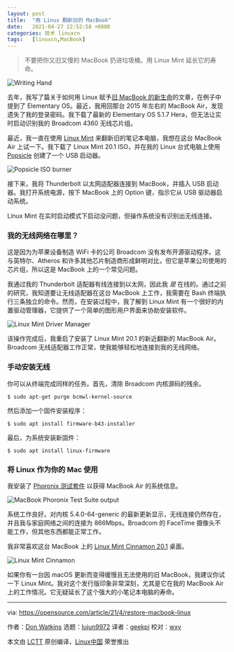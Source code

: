 ```yaml
---
layout: post
title:	"用 Linux 翻新旧的 MacBook"
date:	2021-04-27 22:52:58 +0800 
categories:	技术 linuxcn 
tags:	[linuxcn,MacBook]
---
```




> 
> 不要把你又旧又慢的 MacBook 扔进垃圾桶。用 Linux Mint 延长它的寿命。
> 
> 
> 


![](/Asserts/Images//attachment/album/202104/27/225241mdbp59t67699r9de.jpg "Writing Hand")


去年，我写了篇关于如何用 Linux 赋予[旧 MacBook 的新生命](https://opensource.com/article/20/2/macbook-linux-elementary)的文章，在例子中提到了 Elementary OS。最近，我用回那台 2015 年左右的 MacBook Air，发现遗失了我的登录密码。我下载了最新的 Elementary OS 5.1.7 Hera，但无法让实时启动识别我的 Broadcom 4360 无线芯片组。


最近，我一直在使用 [Linux Mint](https://linuxmint.com/) 来翻新旧的笔记本电脑，我想在这台 MacBook Air 上试一下。我下载了 Linux Mint 20.1 ISO，并在我的 Linux 台式电脑上使用 [Popsicle](https://github.com/pop-os/popsicle) 创建了一个 USB 启动器。


![Popsicle ISO burner](/Asserts/Images//attachment/album/202104/27/225300eauz8v83uyaytf8z.png "Popsicle ISO burner")


接下来，我将 Thunderbolt 以太网适配器连接到 MacBook，并插入 USB 启动器。我打开系统电源，按下 MacBook 上的 Option 键，指示它从 USB 驱动器启动系统。


Linux Mint 在实时启动模式下启动没问题，但操作系统没有识别出无线连接。


### 我的无线网络在哪里？


这是因为为苹果设备制造 WiFi 卡的公司 Broadcom 没有发布开源驱动程序。这与英特尔、Atheros 和许多其他芯片制造商形成鲜明对比，但它是苹果公司使用的芯片组，所以这是 MacBook 上的一个常见问题。


我通过我的 Thunderbolt 适配器有线连接到以太网，因此我 *是* 在线的。通过之前的研究，我知道要让无线适配器在这台 MacBook 上工作，我需要在 Bash 终端执行三条独立的命令。然而，在安装过程中，我了解到 Linux Mint 有一个很好的内置驱动管理器，它提供了一个简单的图形用户界面来协助安装软件。


![Linux Mint Driver Manager](/Asserts/Images//attachment/album/202104/27/225300q8cj4l4pdmsmncnl.png "Linux Mint Driver Manager")


该操作完成后，我重启了安装了 Linux Mint 20.1 的新近翻新的 MacBook Air。Broadcom 无线适配器工作正常，使我能够轻松地连接到我的无线网络。


### 手动安装无线


你可以从终端完成同样的任务。首先，清除 Broadcom 内核源码的残余。



```
$ sudo apt-get purge bcmwl-kernel-source

```

然后添加一个固件安装程序：



```
$ sudo apt install firmware-b43-installer

```

最后，为系统安装新固件：



```
$ sudo apt install linux-firmware

```

### 将 Linux 作为你的 Mac 使用


我安装了 [Phoronix 测试套件](https://www.phoronix-test-suite.com/) 以获得 MacBook Air 的系统信息。


![MacBook Phoronix Test Suite output](/Asserts/Images//attachment/album/202104/27/225301cnu6p7lx707uzh77.png "MacBook Phoronix Test Suite output")


系统工作良好。对内核 5.4.0-64-generic 的最新更新显示，无线连接仍然存在，并且我与家庭网络之间的连接为 866Mbps。Broadcom 的 FaceTime 摄像头不能工作，但其他东西都能正常工作。


我非常喜欢这台 MacBook 上的 [Linux Mint Cinnamon 20.1](https://www.linuxmint.com/edition.php?id=284) 桌面。


![Linux Mint Cinnamon](/Asserts/Images//attachment/album/202104/27/225301v52cpz6ctddh85ut.png "Linux Mint Cinnamon")


如果你有一台因 macOS 更新而变得缓慢且无法使用的旧 MacBook，我建议你试一下 Linux Mint。我对这个发行版印象非常深刻，尤其是它在我的 MacBook Air 上的工作情况。它无疑延长了这个强大的小笔记本电脑的寿命。




---


via: <https://opensource.com/article/21/4/restore-macbook-linux>


作者：[Don Watkins](https://opensource.com/users/don-watkins) 选题：[lujun9972](https://github.com/lujun9972) 译者：[geekpi](https://github.com/geekpi) 校对：[wxy](https://github.com/wxy)


本文由 [LCTT](https://github.com/LCTT/TranslateProject) 原创编译，[Linux中国](https://linux.cn/) 荣誉推出

